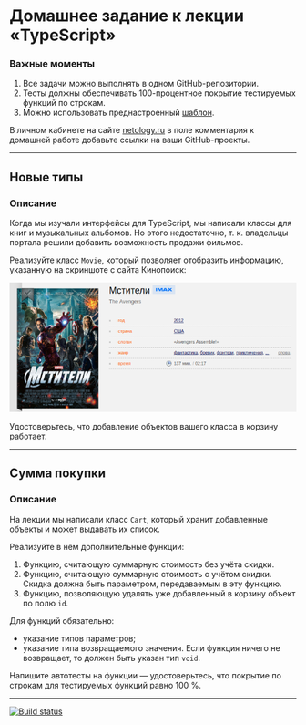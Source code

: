 # Домашнее задание к лекции «TypeScript»

### **Важные моменты** 

1. Все задачи можно выполнять в одном GitHub-репозитории.
2. Тесты должны обеспечивать 100-процентное покрытие тестируемых функций по строкам.
3. Можно использовать преднастроенный [шаблон](../ts-template/).

В личном кабинете на сайте [netology.ru](http://netology.ru/) в поле комментария к домашней работе добавьте ссылки на ваши GitHub-проекты.

---

## Новые типы

### Описание

Когда мы изучали интерфейсы для TypeScript, мы написали классы для книг и музыкальных альбомов. Но этого недостаточно, т. к. владельцы портала решили добавить возможность продажи фильмов.

Реализуйте класс `Movie`, который позволяет отобразить информацию, указанную на скриншоте с сайта Кинопоиск:

![](pic/avengers.png)

Удостоверьтесь, что добавление объектов вашего класса в корзину работает.

---

## Сумма покупки

### Описание

На лекции мы написали класс `Cart`, который хранит добавленные объекты и может выдавать их список.

Реализуйте в нём дополнительные функции:
1. Функцию, считающую суммарную стоимость без учёта скидки.
2. Функцию, считающую суммарную стоимость с учётом скидки. Скидка должна быть параметром, передаваемым в эту функцию.
3. Функцию, позволяющую удалять уже добавленный в корзину объект по полю `id`.

Для функций обязательно:
- указание типов параметров;
- указание типа возвращаемого значения. Если функция ничего не возвращает, то должен быть указан тип `void`.

Напишите автотесты на функции — удостоверьтесь, что покрытие по строкам для тестируемых функций равно 100 %.

---

[![Build status](https://ci.appveyor.com/api/projects/status/euw0lyind2vq8781/branch/main?svg=true)](https://ci.appveyor.com/project/IPL1987/ajs-typescript/branch/main)
